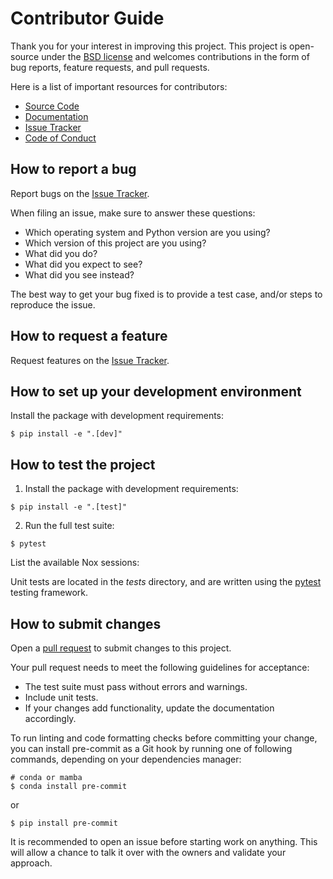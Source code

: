 # Contributor Guide

Thank you for your interest in improving this project.
This project is open-source under the [BSD license][License] and
welcomes contributions in the form of bug reports, feature requests, and pull requests.

Here is a list of important resources for contributors:

- [Source Code][Source Code]
- [Documentation][Documentation]
- [Issue Tracker][Issue Tracker]
- [Code of Conduct][Code of Conduct]

[License]: https://opensource.org/licenses/BSD-3-Clause
[Source Code]: https://github.com/sami-m-g/dds_glossary
[Documentation]: https://dds_glossary.readthedocs.io/
[Issue Tracker]: https://github.com/sami-m-g/dds_glossary/issues

## How to report a bug

Report bugs on the [Issue Tracker][Issue Tracker].

When filing an issue, make sure to answer these questions:

- Which operating system and Python version are you using?
- Which version of this project are you using?
- What did you do?
- What did you expect to see?
- What did you see instead?

The best way to get your bug fixed is to provide a test case,
and/or steps to reproduce the issue.

## How to request a feature

Request features on the [Issue Tracker][Issue Tracker].

## How to set up your development environment

Install the package with development requirements:

```console
$ pip install -e ".[dev]"
```

## How to test the project


1. Install the package with development requirements:

```console
$ pip install -e ".[test]"
```

2. Run the full test suite:

```console
$ pytest
```

List the available Nox sessions:

Unit tests are located in the _tests_ directory,
and are written using the [pytest][pytest] testing framework.


## How to submit changes

Open a [pull request][pull request] to submit changes to this project.

Your pull request needs to meet the following guidelines for acceptance:

- The test suite must pass without errors and warnings.
- Include unit tests.
- If your changes add functionality, update the documentation accordingly.

To run linting and code formatting checks before committing your change, you can install pre-commit as a Git hook by running one of following commands, depending on your dependencies manager:

```console
# conda or mamba
$ conda install pre-commit
```

or

```
$ pip install pre-commit
```


It is recommended to open an issue before starting work on anything.
This will allow a chance to talk it over with the owners and validate your approach.

[pytest]: https://pytest.readthedocs.io/
[pull request]: https://github.com/sami-m-g/dds_glossary/pulls
[code of conduct]: CODE_OF_CONDUCT.md
